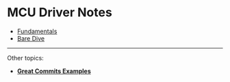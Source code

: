 # MCU Driver Notes

- [Fundamentals](FUNDAMENTALS/)
- [Bare Dive](BARE_DIVE/)

---

Other topics:

- **[Great Commits Examples](commits.md)**